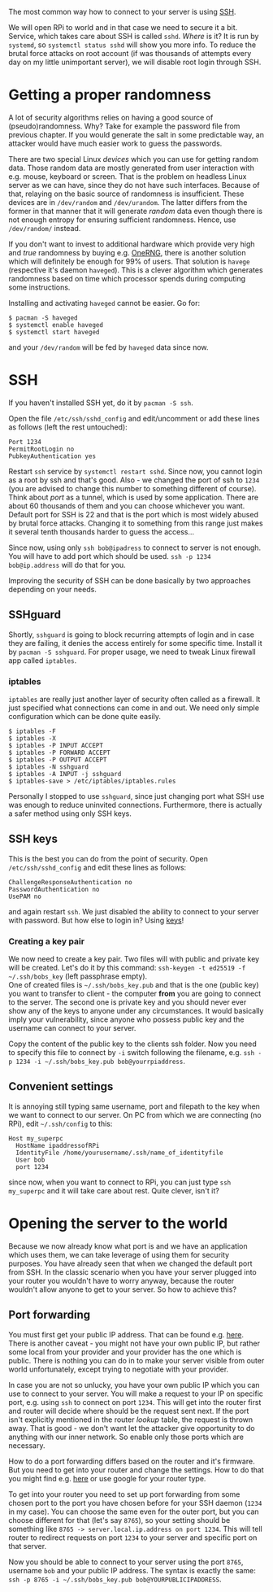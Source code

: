 The most common way how to connect to your server is using [SSH](https://en.wikipedia.org/wiki/Secure_Shell). 

We will open RPi to world and in that case we need to secure it a bit. Service, which takes care about SSH is called `sshd`. *Where* is it? It is run by `systemd`, so `systemctl status sshd` will show you more info. To reduce the brutal force attacks on root account (if was thousands of attempts every day on my little unimportant server), we will disable root login through SSH. 

# Getting a proper randomness
A lot of security algorithms relies on having a good source of (pseudo)randomness. Why? Take for example the password file from previous chapter. 
If you would generate the salt in some predictable way, an attacker would have much easier work to guess the passwords. 

There are two special Linux *devices* which you can use for getting random data. Those random data are mostly generated from user interaction with e.g. mouse, keyboard or screen. 
That is the problem on headless Linux server as we can have, since they do not have such interfaces. Because of that, relaying on the basic 
source of randomness is insufficient. These devices are in `/dev/random` and `/dev/urandom`. The latter differs from the former in that manner that it will generate
*random* data even though there is not enough entropy for ensuring sufficient randomness. Hence, use `/dev/random/` instead.

If you don't want to invest to additional hardware which provide very high and *true* randomness by buying e.g. [OneRNG](http://onerng.info/), there is another solution 
which will definitely be enough for 99% of users. That solution is `havege` (respective it's daemon `haveged`). This is a clever algorithm which generates randomness
based on time which processor spends during computing some instructions. 

Installing and activating `haveged` cannot be easier. Go for:
```
$ pacman -S haveged
$ systemctl enable haveged
$ systemctl start haveged
```
and your `/dev/random` will be fed by `haveged` data since now.

# SSH

If you haven't installed SSH yet, do it by `pacman -S ssh`.

Open the file `/etc/ssh/sshd_config` and edit/uncomment or add these lines as follows (left the rest untouched):

```
Port 1234
PermitRootLogin no
PubkeyAuthentication yes
```

Restart `ssh` service by `systemctl restart sshd`. Since now, you cannot login as a root by ssh and that's good. Also - we changed the port of ssh to `1234` (you are advised to change this number to something different of course). Think about *port* as a tunnel, which is used by some application. There are about 60 thousands of them and you can choose whichever you want. Default port for SSH is 22 and that is the port which is most widely abused by brutal force attacks. Changing it to something from this range just makes it several tenth thousands harder to guess the access... 

Since now, using only `ssh bob@ipadress` to connect to server is not enough. You will have to add port which should be used. `ssh -p 1234 bob@ip.address` will do that for you.

Improving the security of SSH can be done basically by two approaches depending on your needs.

## SSHguard
Shortly, `sshguard` is going to block recurring attempts of login and in case they are failing, it denies the access entirely for some specific time. Install it by `pacman -S sshguard`. For proper usage, we need to tweak Linux firewall app called `iptables`. 

### iptables
`iptables` are really just another layer of security often called as a firewall. It just specified what connections can come in and out. We need only simple configuration which can be done quite easily.

```
$ iptables -F
$ iptables -X
$ iptables -P INPUT ACCEPT
$ iptables -P FORWARD ACCEPT
$ iptables -P OUTPUT ACCEPT
$ iptables -N sshguard
$ iptables -A INPUT -j sshguard 
$ iptables-save > /etc/iptables/iptables.rules    
```

Personally I stopped to use `sshguard`, since just changing port what SSH use was enough to reduce uninvited connections. Furthermore, there is actually a safer method using only SSH keys.

## SSH keys
This is the best you can do from the point of security. Open `/etc/ssh/sshd_config` and edit these lines as follows:

```
ChallengeResponseAuthentication no
PasswordAuthentication no
UsePAM no
```

and again restart `ssh`. We just disabled the ability to connect to your server with password. But how else to login in? Using [keys](https://wiki.archlinux.org/index.php/SSH_keys)!

### Creating a key pair
We now need to create a key pair. Two files will with public and private key will be created. Let's do it by this command: `ssh-keygen -t ed25519 -f ~/.ssh/bobs_key` (left passphrase empty).  
One of created files is `~/.ssh/bobs_key.pub` and that is the one (public key) you want to transfer to client - the computer **from** you are going to connect to the server. 
The second one is private key and you should never ever show any of the keys to anyone under any circumstances. It would basically imply your vulnerability, since anyone who possess public key and the username can connect to your server.

Copy the content of the public key to the clients ssh folder. Now you need to specify this file to connect by `-i` switch following the filename, e.g. `ssh -p 1234 -i ~/.ssh/bobs_key.pub bob@yourrpiaddress`. 

## Convenient settings
It is annoying still typing same username, port and filepath to the key when we want to connect to our server. On PC from which we are connecting (no RPi), edit `~/.ssh/config` to this:

```
Host my_superpc
  HostName ipaddressofRPi
  IdentityFile /home/yourusername/.ssh/name_of_identityfile
  User bob
  port 1234
```

since now, when you want to connect to RPi, you can just type `ssh my_superpc` and it will take care about rest. Quite clever, isn't it?


# Opening the server to the world
Because we now already know what port is and we have an application which uses them, we can take leverage of using them for security purposes. You have already seen that when we changed the default port from SSH. In the classic scenario when you have your server plugged into your router you wouldn't have to worry anyway, because the router wouldn't allow anyone to get to your server. So how to achieve this?

## Port forwarding
You must first get your public IP address. That can be found e.g. [here](http://www.whatsmyip.org/). There is another caveat - you might not have your own public IP, but rather some local from your provider and your provider has the one which is public. There is nothing you can do in to make your server visible from outer world unfortunately, except trying to negotiate with your provider. 

In case you are not so unlucky, you have your own public IP which you can use to connect to your server. You will make a request to your IP on specific port, e.g. using `ssh` to connect on port `1234`. This will get into the router first and router will decide where should be the request sent next. If the port isn't explicitly mentioned in the router *lookup* table, the request is thrown away. That is good - we don't want let the attacker give opportunity to do anything with our inner network. So enable only those ports which are necessary. 

How to do a port forwarding differs based on the router and it's firmware. But you need to get into your router and change the settings. How to do that you might find e.g. [here](http://portforward.com/) or use google for your router type.

To get into your router you need to set up port forwarding from some chosen port to the port you have chosen before for your SSH daemon (`1234` in my case). You can choose the same even for the outer port, but you can choose different for that (let's say `8765`), so your setting should be something like `8765 -> server.local.ip.address on port 1234`. This will tell router to redirect requests on port `1234` to your server and specific port on that server. 

Now you should be able to connect to your server using the port `8765`, username `bob` and your public IP address. The syntax is exactly the same: `ssh -p 8765 -i ~/.ssh/bobs_key.pub bob@YOURPUBLICIPADDRESS`.
